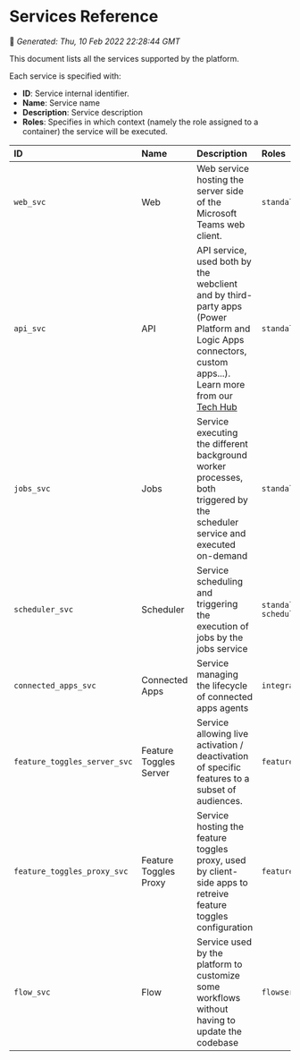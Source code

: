 # Services Reference
📆 *Generated: Thu, 10 Feb 2022 22:28:44 GMT*

This document lists all the services supported by the platform.

Each service is specified with:
- **ID**: Service internal identifier.
- **Name**: Service name
- **Description**: Service description
- **Roles**: Specifies in which context (namely the role assigned to a container) the service will be executed.



| ID | Name | Description | Roles |
|:---|:-----|:------------|:------|
| `web_svc` | Web | Web service hosting the server side of the Microsoft Teams web client. | `standalone, web` |
| `api_svc` | API | API service, used both by the webclient and by third-party apps (Power Platform and Logic Apps connectors, custom apps...). Learn more from our [Tech Hub](https://docs.nbold.co/api/api) | `standalone, api` |
| `jobs_svc` | Jobs | Service executing the different background worker processes, both triggered by the scheduler service and executed on-demand | `standalone, jobs` |
| `scheduler_svc` | Scheduler | Service scheduling and triggering the execution of jobs by the jobs service | `standalone, scheduler` |
| `connected_apps_svc` | Connected Apps | Service managing the lifecycle of connected apps agents | `integration` |
| `feature_toggles_server_svc` | Feature Toggles Server | Service allowing live activation / deactivation of specific features to a subset of audiences. | `featuretogglesserver` |
| `feature_toggles_proxy_svc` | Feature Toggles Proxy | Service hosting the feature toggles proxy, used by client-side apps to retreive feature toggles configuration | `featuretogglesproxy` |
| `flow_svc` | Flow | Service used by the platform to customize some workflows without having to update the codebase | `flowserver` |
